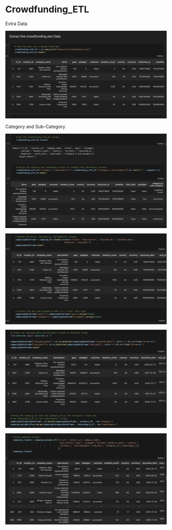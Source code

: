 # Crowdfunding_ETL

Extra Data

![alt text](image.png)

Category and Sub-Category

![alt text](image-1.png)

![alt text](image-2.png)

![alt text](image-3.png)

![alt text](image-4.png)

